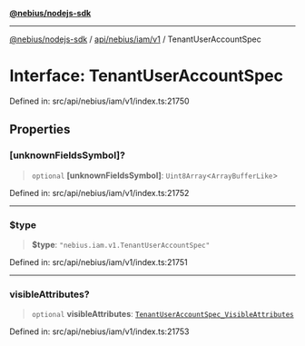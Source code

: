 [**@nebius/nodejs-sdk**](../../../../../README.md)

---

[@nebius/nodejs-sdk](../../../../../README.md) / [api/nebius/iam/v1](../README.md) / TenantUserAccountSpec

# Interface: TenantUserAccountSpec

Defined in: src/api/nebius/iam/v1/index.ts:21750

## Properties

### \[unknownFieldsSymbol\]?

> `optional` **\[unknownFieldsSymbol\]**: `Uint8Array`\<`ArrayBufferLike`\>

Defined in: src/api/nebius/iam/v1/index.ts:21752

---

### $type

> **$type**: `"nebius.iam.v1.TenantUserAccountSpec"`

Defined in: src/api/nebius/iam/v1/index.ts:21751

---

### visibleAttributes?

> `optional` **visibleAttributes**: [`TenantUserAccountSpec_VisibleAttributes`](TenantUserAccountSpec_VisibleAttributes.md)

Defined in: src/api/nebius/iam/v1/index.ts:21753
